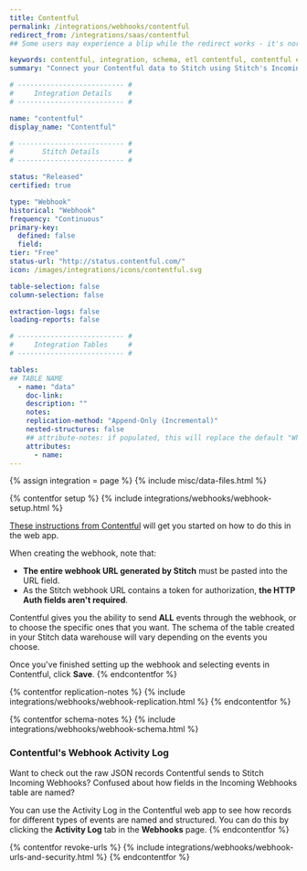 ```yaml
---
title: Contentful
permalink: /integrations/webhooks/contentful
redirect_from: /integrations/saas/contentful
## Some users may experience a blip while the redirect works - it's normal.

keywords: contentful, integration, schema, etl contentful, contentful etl, contentful schema
summary: "Connect your Contentful data to Stitch using Stitch's Incoming Webhooks integration. In this guide, you'll find setup instructions, info about replication, and the data you can expect to see in your data warehouse."

# -------------------------- #
#     Integration Details    #
# -------------------------- #

name: "contentful"
display_name: "Contentful"

# -------------------------- #
#       Stitch Details       #
# -------------------------- #

status: "Released"
certified: true

type: "Webhook"
historical: "Webhook"
frequency: "Continuous"
primary-key:
  defined: false
  field: 
tier: "Free"
status-url: "http://status.contentful.com/"
icon: /images/integrations/icons/contentful.svg

table-selection: false
column-selection: false

extraction-logs: false
loading-reports: false

# -------------------------- #
#     Integration Tables     #
# -------------------------- #

tables:
## TABLE NAME
  - name: "data"
    doc-link: 
    description: ""
    notes: 
    replication-method: "Append-Only (Incremental)"
    nested-structures: false
    ## attribute-notes: if populated, this will replace the default "While we try to include everything here..." copy.
    attributes:
      - name: 
---
```

{% assign integration = page %}
{% include misc/data-files.html %}

{% contentfor setup %}
{% include integrations/webhooks/webhook-setup.html %}

[These instructions from Contentful](https://www.contentful.com/developers/docs/concepts/webhooks/) will get you started on how to do this in the web app.

When creating the webhook, note that:

- **The entire webhook URL generated by Stitch** must be pasted into the URL field.
- As the Stitch webhook URL contains a token for authorization, **the HTTP Auth fields aren't required**.

Contentful gives you the ability to send **ALL** events through the webhook, or to choose the specific ones that you want. The schema of the table created in your Stitch data warehouse will vary depending on the events you choose.

Once you've finished setting up the webhook and selecting events in Contentful, click **Save**.
{% endcontentfor %}



{% contentfor replication-notes %}
{% include integrations/webhooks/webhook-replication.html %}
{% endcontentfor %}



{% contentfor schema-notes %}
{% include integrations/webhooks/webhook-schema.html %}

### Contentful's Webhook Activity Log
Want to check out the raw JSON records Contentful sends to Stitch Incoming Webhooks? Confused about how fields in the Incoming Webhooks table are named?

You can use the Activity Log in the Contentful web app to see how records for different types of events are named and structured. You can do this by clicking the **Activity Log** tab in the **Webhooks** page.
{% endcontentfor %}



{% contentfor revoke-urls %}
{% include integrations/webhooks/webhook-urls-and-security.html %}
{% endcontentfor %}